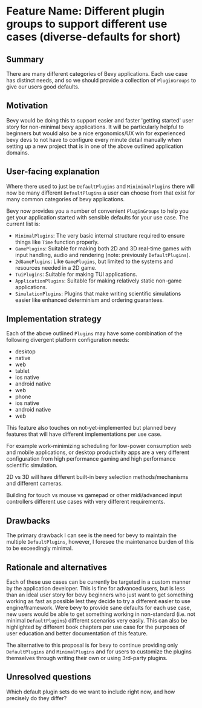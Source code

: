 # Feature Name: Different plugin groups to support different use cases (diverse-defaults for short)

## Summary

There are many different categories of Bevy applications. Each use case has distinct needs, and so we should provide a collection of `PluginGroups` to give our users good defaults.

## Motivation

Bevy would be doing this to support easier and faster 'getting started' user story for non-minimal bevy applications. It will be particularly helpful to beginners but would also be a nice ergonomics/UX win for experienced bevy devs to not have to configure every minute detail manually when setting up a new project that is in one of the above outlined application domains.

## User-facing explanation

Where there used to just be `DefaultPlugins` and `MiniminalPlugins` there will now be many different `DefaultPlugins` a user can choose from that exist for many common categories of bevy applications.

Bevy now provides you a number of convenient `PluginGroups` to help you get your application started with sensible defaults for your use case. The current list is:

- `MinimalPlugins`: The very basic internal structure required to ensure things like `Time` function properly.
- `GamePlugins`: Suitable for making both 2D and 3D real-time games with input handling, audio and rendering (note: previously `DefaultPlugins`).
- `2dGamePlugins`: Like `GamePlugins`, but limited to the systems and resources needed in a 2D game.
- `TuiPlugins`: Suitable for making TUI applications.
- `ApplicationPlugins`: Suitable for making relatively static non-game applications.
- `SimulationPlugins`: Plugins that make writing scientific simulations easier like enhanced determinism and ordering guarantees.

## Implementation strategy

Each of the above outlined `Plugins` may have some combination of the following divergent platform configuration needs:

- desktop
 - native
 - web
- tablet
 - ios native
 - android native
 - web
- phone
 - ios native
 - android native
 - web

This feature also touches on not-yet-implemented but planned bevy features that will have different implementations per use case.

For example work-minimizing scheduling for low-power consumption web and mobile applications, or desktop productivity apps are a very different configuration from high performance gaming and high performance scientific simulation.

2D vs 3D will have different built-in bevy selection methods/mechanisms and different cameras.

Building for touch vs mouse vs gamepad or other midi/advanced input controllers different use cases with very different requirements.

## Drawbacks

The primary drawback I can see is the need for bevy to maintain the multiple `DefaultPlugins`, however, I foresee the maintenance burden of this to be exceedingly minimal.

## Rationale and alternatives

Each of these use cases can be currently be targeted in a custom manner by the application developer. This is fine for advanced users, but is less than an ideal user story for bevy beginners who just want to get something working as fast as possible lest they decide to try a different easier to use engine/framework. Were bevy to provide sane defaults for each use case, new users would be able to get something working in non-standard (i.e. not minimal `DefaultPlugins`) different scenarios very easily. This can also be highlighted by different book chapters per use case for the purposes of user education and better documentation of this feature.

The alternative to this proposal is for bevy to continue providing only `DefaultPlugins` and `MinimalPlugins` and for users to customize the plugins themselves through writing their own or using 3rd-party plugins.

## Unresolved questions

Which default plugin sets do we want to include right now, and how precisely do they differ?
